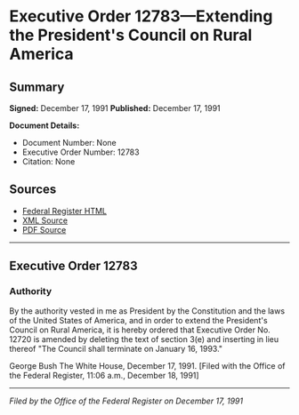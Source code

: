 # Executive Order 12783—Extending the President's Council on Rural America

## Summary

**Signed:** December 17, 1991
**Published:** December 17, 1991

**Document Details:**
- Document Number: None
- Executive Order Number: 12783
- Citation: None

## Sources
- [Federal Register HTML](https://www.presidency.ucsb.edu/documents/executive-order-12783-extending-the-presidents-council-rural-america)
- [XML Source](None)
- [PDF Source](None)

---

## Executive Order 12783

### Authority

By the authority vested in me as President by the Constitution and the laws of the United States of America, and in order to extend the President's Council on Rural America, it is hereby ordered that Executive Order No. 12720 is amended by deleting the text of section 3(e) and inserting in lieu thereof "The Council shall terminate on January 16, 1993."

George Bush
The White House,
December 17, 1991.
[Filed with the Office of the Federal Register, 11:06 a.m., December 18, 1991]

---

*Filed by the Office of the Federal Register on December 17, 1991*
